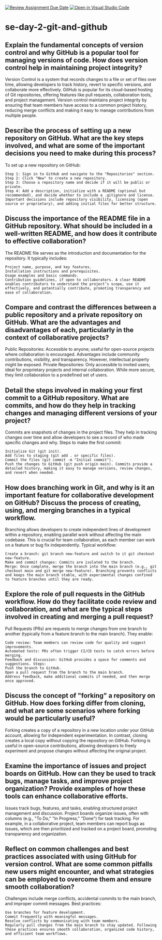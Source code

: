 [![Review Assignment Due Date](https://classroom.github.com/assets/deadline-readme-button-22041afd0340ce965d47ae6ef1cefeee28c7c493a6346c4f15d667ab976d596c.svg)](https://classroom.github.com/a/8wgCKhpZ)
[![Open in Visual Studio Code](https://classroom.github.com/assets/open-in-vscode-2e0aaae1b6195c2367325f4f02e2d04e9abb55f0b24a779b69b11b9e10269abc.svg)](https://classroom.github.com/online_ide?assignment_repo_id=16972794&assignment_repo_type=AssignmentRepo)
# se-day-2-git-and-github
## Explain the fundamental concepts of version control and why GitHub is a popular tool for managing versions of code. How does version control help in maintaining project integrity?
Version Control is a system that records changes to a file or set of files over time, allowing developers to track history, revert to specific versions, and collaborate more effectively. GitHub is popular for its cloud-based hosting of Git repositories, offering features like pull requests, collaboration tools, and project management. Version control maintains project integrity by ensuring that team members have access to a common project history, reducing merge conflicts and making it easy to manage contributions from multiple people.


## Describe the process of setting up a new repository on GitHub. What are the key steps involved, and what are some of the important decisions you need to make during this process?
To set up a new repository on GitHub:

    Step 1: Sign in to GitHub and navigate to the "Repositories" section.
    Step 2: Click "New" to create a new repository.
    Step 3: Choose a repository name and decide if it will be public or private.
    Step 4: Add a description, initialize with a README (optional but recommended), and decide whether to include a .gitignore and license. Important decisions include repository visibility, licensing (open source or proprietary), and adding initial files for better structure.

## Discuss the importance of the README file in a GitHub repository. What should be included in a well-written README, and how does it contribute to effective collaboration?
The README file serves as the introduction and documentation for the repository. It typically includes:

    Project name, purpose, and key features.
    Installation instructions and prerequisites.
    Usage examples and basic commands.
    Contribution guidelines, if open to collaborators. A clear README enables contributors to understand the project’s scope, use it effectively, and potentially contribute, promoting transparency and ease of collaboration.

## Compare and contrast the differences between a public repository and a private repository on GitHub. What are the advantages and disadvantages of each, particularly in the context of collaborative projects?
Public Repositories: Accessible to anyone; useful for open-source projects where collaboration is encouraged. Advantages include community contributions, visibility, and transparency. However, intellectual property might be exposed.
Private Repositories: Only accessible to invited users; ideal for proprietary projects and internal collaboration. While more secure, they limit collaboration to a predefined set of users.

## Detail the steps involved in making your first commit to a GitHub repository. What are commits, and how do they help in tracking changes and managing different versions of your project?
Commits are snapshots of changes in the project files. They help in tracking changes over time and allow developers to see a record of who made specific changes and why. Steps to make the first commit:

    Initialize Git (git init).
    Add files to staging (git add . or specific files).
    Commit the files (git commit -m "Initial commit").
    Push the changes to GitHub (git push origin main). Commits provide a detailed history, making it easy to manage versions, review changes, and revert when needed.

## How does branching work in Git, and why is it an important feature for collaborative development on GitHub? Discuss the process of creating, using, and merging branches in a typical workflow.
Branching allows developers to create independent lines of development within a repository, enabling parallel work without affecting the main codebase. This is crucial for team collaboration, as each member can work on a feature or bug fix independently. Typical workflow:

    Create a branch: git branch new-feature and switch to it git checkout new-feature.
    Make and commit changes: Commits are isolated to the branch.
    Merge: Once complete, merge the branch into the main branch (e.g., git checkout main and git merge new-feature). Branching prevents conflicts and keeps the main branch stable, with experimental changes confined to feature branches until they are ready.

## Explore the role of pull requests in the GitHub workflow. How do they facilitate code review and collaboration, and what are the typical steps involved in creating and merging a pull request?
Pull Requests (PRs) are requests to merge changes from one branch to another (typically from a feature branch to the main branch). They enable:

    Code review: Team members can review code for quality and suggest improvements.
    Automated tests: PRs often trigger CI/CD tests to catch errors before merging.
    Feedback and discussion: GitHub provides a space for comments and suggestions. Steps:
    Push the branch to GitHub.
    Open a pull request from the branch to the main branch.
    Address feedback, make additional commits if needed, and then merge once approved.

## Discuss the concept of "forking" a repository on GitHub. How does forking differ from cloning, and what are some scenarios where forking would be particularly useful?
Forking creates a copy of a repository in a new location under your GitHub account, allowing for independent experimentation. In contrast, cloning creates a local copy without copying the repository on GitHub. Forking is useful in open-source contributions, allowing developers to freely experiment and propose changes without affecting the original project.

## Examine the importance of issues and project boards on GitHub. How can they be used to track bugs, manage tasks, and improve project organization? Provide examples of how these tools can enhance collaborative efforts.
Issues track bugs, features, and tasks, enabling structured project management and discussion. Project boards organize issues, often with columns (e.g., "To Do," "In Progress," "Done") for task tracking. For example, in a collaborative project, team members can report bugs as issues, which are then prioritized and tracked on a project board, promoting transparency and organization.

## Reflect on common challenges and best practices associated with using GitHub for version control. What are some common pitfalls new users might encounter, and what strategies can be employed to overcome them and ensure smooth collaboration?
Challenges include merge conflicts, accidental commits to the main branch, and improper commit messages. Best practices:

    Use branches for feature development.
    Commit frequently with meaningful messages.
    Resolve conflicts by communicating with team members.
    Regularly pull changes from the main branch to stay updated. Following these practices ensures smooth collaboration, organized code history, and efficient team workflows.

